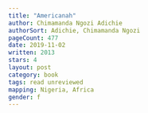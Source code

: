 ```yaml
---
title: "Americanah"
author: Chimamanda Ngozi Adichie
authorSort: Adichie, Chimamanda Ngozi
pageCount: 477
date: 2019-11-02
written: 2013
stars: 4
layout: post
category: book
tags: read unreviewed
mapping: Nigeria, Africa
gender: f
---
```

